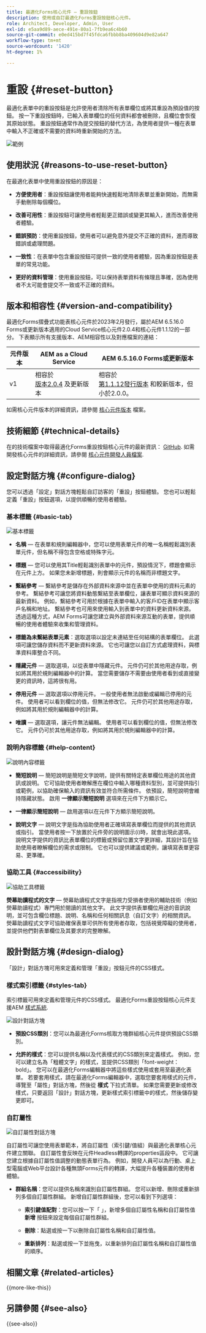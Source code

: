 ```yaml
---
title: 最適化Forms核心元件 — 重設按鈕
description: 使用或自訂最適化Forms重設按鈕核心元件。
role: Architect, Developer, Admin, User
exl-id: e5aa9d89-aece-491e-80a1-7fb9ea6c4b60
source-git-commit: e0ed415bd7f45fdca6fbbb8ba409604d9e82a647
workflow-type: tm+mt
source-wordcount: '1420'
ht-degree: 1%

---
```


# 重設 {#reset-button}

最適化表單中的重設按鈕是允許使用者清除所有表單欄位或將其重設為預設值的按鈕。 按一下重設按鈕時，已輸入表單欄位的任何資料都會被刪除，且欄位會恢復其原始狀態。 重設按鈕通常作為提交按鈕的替代方法，為使用者提供一種在表單中輸入不正確或不需要的資料時重新開始的方法。

![範例](/help/adaptive-forms/assets/example-reset.png)

## 使用狀況 {#reasons-to-use-reset-button}

在最適化表單中使用重設按鈕的原因是：

- **方便使用者**：重設按鈕讓使用者能夠快速輕鬆地清除表單並重新開始，而無需手動刪除每個欄位。

- **改善可用性**：重設按鈕可讓使用者輕鬆更正錯誤或變更其輸入，進而改善使用者體驗。

- **錯誤預防**：使用重設按鈕，使用者可以避免意外提交不正確的資料，進而導致錯誤或處理問題。

- **一致性**：在表單中包含重設按鈕可提供一致的使用者體驗，因為重設按鈕是表單的常見功能。

- **更好的資料管理**：使用重設按鈕，可以保持表單資料有條理且準確，因為使用者不太可能會提交不一致或不正確的資料。

## 版本和相容性 {#version-and-compatibility}

最適化Forms摺疊式功能表核心元件於2023年2月發行，屬於AEM 6.5.16.0 Forms或更新版本適用的Cloud Service核心元件2.0.4和核心元件1.1.12的一部分。 下表顯示所有支援版本、AEM相容性以及對應檔案的連結：

| 元件版本 | AEM as a Cloud Service  | AEM 6.5.16.0 Forms或更新版本 |
|---|---|---|
| v1 | 相容於<br>[版本2.0.4](/help/adaptive-forms/version.md) 及更新版本 | 相容於<br>[第1.1.12發行版本](/help/adaptive-forms/version.md) 和較新版本，但小於2.0.0。 |

如需核心元件版本的詳細資訊，請參閱 [核心元件版本](/help/adaptive-forms/version.md) 檔案。

<!-- ## Sample Component Output {#sample-component-output}

To experience the Accordion Component as well as see examples of its configuration options as well as HTML and JSON output, visit the [Component Library](https://adobe.com/go/aem_cmp_library_accordion). -->

## 技術細節 {#technical-details}

在的技術檔案中取得最適化Forms重設按鈕核心元件的最新資訊： [GitHub](https://github.com/adobe/aem-core-forms-components/tree/master/ui.af.apps/src/main/content/jcr_root/apps/core/fd/components/form/button/v1/button). 如需開發核心元件的詳細資訊，請參閱 [核心元件開發人員檔案](/help/developing/overview.md).

## 設定對話方塊 {#configure-dialog}

您可以透過「設定」對話方塊輕鬆自訂訪客的「重設」按鈕體驗。 您也可以輕鬆定義「重設」按鈕選項，以提供順暢的使用者體驗。

### 基本標籤 {#basic-tab}

![基本標籤](/help/adaptive-forms/assets/button_basictab.png)

- **名稱**  — 在表單和規則編輯器中，您可以使用表單元件的唯一名稱輕鬆識別表單元件，但名稱不得包含空格或特殊字元。

- **標題**  — 您可以使用其Title輕鬆識別表單中的元件，預設情況下，標題會顯示在元件上方。 如果您未新增標題，則會顯示元件的名稱而非標題文字。

- **繫結參考**  — 繫結參考是儲存在外部資料來源中並在表單中使用的資料元素的參考。 繫結參考可讓您將資料動態繫結至表單欄位，讓表單可顯示資料來源的最新資料。 例如，繫結參考可用於根據在表單中輸入的客戶ID在表單中顯示客戶名稱和地址。 繫結參考也可用來使用輸入到表單中的資料更新資料來源。 透過這種方式，AEM Forms可讓您建立與外部資料來源互動的表單，提供順暢的使用者體驗來收集和管理資料。
- **標籤為未繫結表單元素**：選取選項以設定未連結至任何結構的表單欄位。 此選項可讓您儲存資料而不更新資料來源。 它也可讓您以自訂方式處理資料，與標準資料庫整合不同。

- **隱藏元件**  — 選取選項，以從表單中隱藏元件。 元件仍可於其他用途存取，例如將其用於規則編輯器中的計算。 當您需要儲存不需要由使用者看到或直接變更的資訊時，這將很有用。
- **停用元件**  — 選取選項以停用元件。 一般使用者無法啟動或編輯已停用的元件。 使用者可以看到欄位的值，但無法修改它。 元件仍可於其他用途存取，例如將其用於規則編輯器中的計算。
- **唯讀**  — 選取選項，讓元件無法編輯。 使用者可以看到欄位的值，但無法修改它。 元件仍可於其他用途存取，例如將其用於規則編輯器中的計算。

### 說明內容標籤 {#help-content}

![說明內容標籤](/help/adaptive-forms/assets/button_helptab.png)

- **簡短說明**  — 簡短說明是簡短文字說明，提供有關特定表單欄位用途的其他資訊或說明。 它可協助使用者瞭解應在欄位中輸入哪種資料型別，並可提供指引或範例，以協助確保輸入的資訊有效並符合所需條件。 依預設，簡短說明會維持隱藏狀態。 啟用 **一律顯示簡短說明** 選項來在元件下方顯示它。

- **一律顯示簡短說明**  — 啟用選項以在元件下方顯示簡短說明。

- **說明文字**  — 說明文字是指為協助使用者正確填寫表單欄位而提供的其他資訊或指引。 當使用者按一下放置於元件旁的說明圖示(i)時，就會出現此選項。 說明文字提供的資訊比表單欄位的標籤或預留位置文字更詳細，其設計旨在協助使用者瞭解欄位的需求或限制。 它也可以提供建議或範例，讓填寫表單更容易、更準確。

### 協助工具 {#accessibility}

![協助工具標籤](/help/adaptive-forms/assets/button_accessibilitytab.png)


**熒幕助讀程式的文字**  — 熒幕助讀程式文字是指視力受損者使用的輔助技術（例如熒幕助讀程式）專門用於閱讀的其他文字。 此文字提供表單欄位用途的音訊說明，並可包含欄位標題、說明、名稱和任何相關訊息（自訂文字）的相關資訊。 熒幕助讀程式文字可協助確保表單可供所有使用者存取，包括視覺障礙的使用者，並提供他們對表單欄位及其要求的完整瞭解。

## 設計對話方塊 {#design-dialog}

「設計」對話方塊可用來定義和管理「重設」按鈕元件的CSS樣式。


### 樣式索引標籤 {#styles-tab}

索引標籤可用來定義和管理元件的CSS樣式。 最適化Forms重設按鈕核心元件支援AEM [樣式系統](/help/get-started/authoring.md#component-styling).

![設計對話方塊](/help/adaptive-forms/assets/checkbox-style.png)

- **預設CSS類別**：您可以為最適化Forms核取方塊群組核心元件提供預設CSS類別。

- **允許的樣式**：您可以提供名稱以及代表樣式的CSS類別來定義樣式。 例如，您可以建立名為「粗體文字」的樣式，並提供CSS類別「font-weight： bold」。 您可以在最適化Forms編輯器中將這些樣式使用或套用至最適化表單。 若要套用樣式，請在最適化Forms編輯器中，選取您要套用樣式的元件，導覽至「屬性」對話方塊，然後從 **樣式** 下拉式清單。 如果您需要更新或修改樣式，只要返回「設計」對話方塊，更新樣式索引標籤中的樣式，然後儲存變更即可。

### 自訂屬性

![自訂屬性對話方塊](/help/adaptive-forms/assets/checkbox-customproperties.png)

自訂屬性可讓您使用表單範本，將自訂屬性（索引鍵/值組）與最適化表單核心元件建立關聯。 自訂屬性會反映在元件Headless轉譯的properties區段中。 它可讓您建立根據自訂屬性值調整的動態表單行為。 例如，開發人員可以為行動、桌上型電腦或Web平台設計各種無頭Forms元件的轉譯，大幅提升各種裝置的使用者體驗。

- **群組名稱**：您可以提供名稱來識別自訂屬性群組。 您可以新增、刪除或重新排列多個自訂屬性群組。 新增自訂屬性群組後，您可以看到下列選項：

   - **索引鍵值配對**：您可以按一下「 」，新增多個自訂屬性名稱和自訂屬性值 **新增** 按鈕來設定每個自訂屬性群組。

   - **刪除**：點選或按一下以刪除自訂屬性名稱和自訂屬性值。

   - **重新排列**：點選或按一下並拖曳，以重新排列自訂屬性名稱和自訂屬性值的順序。

## 相關文章 {#related-articles}

{{more-like-this}}

## 另請參閱 {#see-also}

{{see-also}}